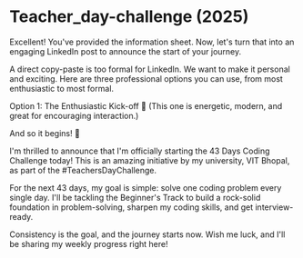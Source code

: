 # Teacher_day-challenge (2025)

Excellent! You've provided the information sheet. Now, let's turn that into an engaging LinkedIn post to announce the start of your journey.

A direct copy-paste is too formal for LinkedIn. We want to make it personal and exciting. Here are three professional options you can use, from most enthusiastic to most formal.

Option 1: The Enthusiastic Kick-off 🚀
(This one is energetic, modern, and great for encouraging interaction.)

And so it begins! 🚀

I'm thrilled to announce that I'm officially starting the 43 Days Coding Challenge today! This is an amazing initiative by my university, VIT Bhopal, as part of the #TeachersDayChallenge.

For the next 43 days, my goal is simple: solve one coding problem every single day. I'll be tackling the Beginner's Track to build a rock-solid foundation in problem-solving, sharpen my coding skills, and get interview-ready.

Consistency is the goal, and the journey starts now. Wish me luck, and I'll be sharing my weekly progress right here!

